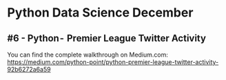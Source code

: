 # Python Data Science December
## #6 - Python -  Premier League Twitter Activity

You can find the complete walkthrough on Medium.com:
https://medium.com/python-point/python-premier-league-twitter-activity-92b6272a6a59
